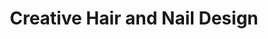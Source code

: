 ---
title: "Creative Hair and Nail Design"
url: /spokane-valley/creative-hair-and-nail-design/
shop: beauty
---